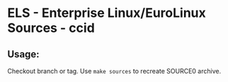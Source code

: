 # ELS - Enterprise Linux/EuroLinux Sources - ccid
 
## Usage:
  Checkout branch or tag. Use `make sources` to recreate  SOURCE0 archive.
